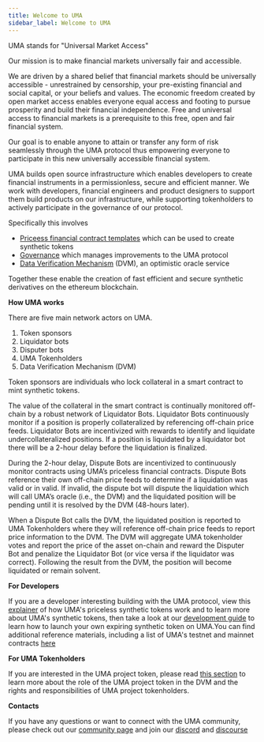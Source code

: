 ```yaml
---
title: Welcome to UMA
sidebar_label: Welcome to UMA
---
```


UMA stands for "Universal Market Access" 

<!--taken from UMA/TRS Mission and Values -->
Our mission is to make financial markets universally fair and accessible.

We are driven by a shared belief that financial markets should be universally accessible - unrestrained by censorship, your pre-existing financial and social capital, or your beliefs and values. The economic freedom created by open market access enables everyone equal access and footing to pursue prosperity and build their financial independence.  Free and universal access to financial markets is a prerequisite to this free, open and fair financial system.  

Our goal is to enable anyone to attain or transfer any form of risk seamlessly through the UMA protocol thus empowering everyone to participate in this new universally accessible financial system.
<!--end-->

UMA builds open source infrastructure which enables developers to create financial instruments in a permissionless, secure and efficient manner.  We work with developers, financial engineers and product designers to support them build products on our infrastructure, while supporting tokenholders to actively participate in the governance of our protocol. 

Specifically this involves 
 - [Priceess financial contract templates](getting-started/priceless_contracts.md) which can be used to create synthetic tokens
  - [Governance](getting-started/umips.md) which manages improvements to the UMA protocol
  - [Data Verification Mechanism](getting-started/oracle.md) (DVM), an optimistic oracle service 

Together these enable the creation of fast efficient and secure synthetic derivatives on the ethereum blockchain.


**How UMA works**

There are five main network actors on UMA. 

1. Token sponsors
2. Liquidator bots
3. Disputer bots
4. UMA Tokenholders
5. Data Verification Mechanism (DVM)

Token sponsors are individuals who lock collateral in a smart contract to mint synthetic tokens. 

The value of the collateral in the smart contract is continually monitored off-chain by a robust network of Liquidator Bots. Liquidator Bots continuously monitor if a position is properly collateralized by referencing off-chain price feeds. Liquidator Bots are incentivized with rewards to identify and liquidate undercollateralized positions. If a position is liquidated by a liquidator bot there will be a 2-hour delay before the liquidation is finalized. 

During the 2-hour delay, Dispute Bots are incentivized to continuously monitor contracts using UMA’s priceless financial contracts. Dispute Bots reference their own off-chain price feeds to determine if a liquidation was valid or in valid. If invalid, the dispute bot will dispute the liquidation which will call UMA’s oracle (i.e., the DVM) and the liquidated position will be pending until it is resolved by the DVM (48-hours later). 

When a Dispute Bot calls the DVM, the liquidated position is reported to UMA Tokenholders where they will reference off-chain price feeds to report price information to the DVM. The DVM will aggregate UMA tokenholder votes and report the price of the asset on-chain and reward the Disputer Bot and penalize the Liquidator Bot (or vice versa if the liquidator was correct). Following the result from the DVM, the position will become liquidated or remain solvent. 


**For Developers**

If you are a developer interesting building with the UMA protocol, view this [explainer](/priceless-financial-contracts/priceless-contracts.md) of how UMA's priceless synthetic tokens work and to learn more about UMA's synthetic tokens, then take a look at our [development guide](build-walkthrough/build-process) to learn how to launch your own expiring synthetic token on UMA.You can find additional reference materials, including a list of UMA's testnet and mainnet contracts [here](dev-ref/addresses.md)


**For UMA Tokenholders**

If you are interested in the UMA project token, please read [this section](uma-tokenholders/uma-holders.md) to learn more about the role of the UMA project token in the DVM and the rights and responsibilities of UMA project tokenholders.

**Contacts**

If you have any questions or want to connect with the UMA community, please check out our [community page](community/community-overview) and join our [discord](https//discord.umaproject.org) and [discourse](https://discourse.umaproject.org)


